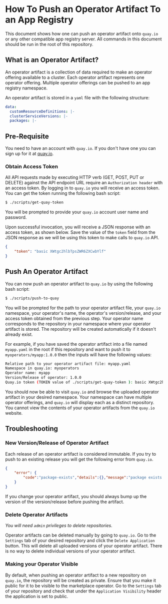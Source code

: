 # How To Push an Operator Artifact To an App Registry

This document shows how one can push an operator artifact onto `quay.io` or any other compatible app registry server. All commands in this document should be run in the root of this repository.

## What is an Operator Artifact?

An operator artifact is a collection of data required to make an operator offering available to a cluster. Each operator artifact represents one operator offering. Multiple operator offerings can be pushed to an app registry namespace.

An operator artifact is stored in a `yaml` file with the following structure:

```yaml
data:
  customResourceDefinitions: |-
  clusterServiceVersions: |-
  packages: |-
```

## Pre-Requisite

You need to have an account with `quay.io`. If you don't have one you can sign up for it at [quay.io](https://quay.io).

### Obtain Access Token

All API requests made by executing HTTP verb (GET, POST, PUT or DELETE) against the API endpoint URL require an `Authorization header` with an access token. By logging in to `quay.io` you will receive an access token. You can get the token running the following bash script:

```bash
$ ./scripts/get-quay-token
```

You will be prompted to provide your `quay.io` account user name and password.

Upon successful invocation, you will receive a JSON response with an access token, as shown below. Save the value of the `token` field from the JSON response as we will be using this token to make calls to `quay.io` API.

```json
{
    "token": "basic XWtgc2hlbTpsZWR6ZXCwbYlf"
}
```

## Push An Operator Artifact

You can now push an operator artifact to `quay.io` by using the following bash script:

```bash
$ ./scripts/push-to-quay
```

You will be prompted for the path to your operator artifact file, your `quay.io` namespace, your operator's name, the operator's version/release, and your access token obtained from the previous step. Your operator name corresponds to the repository in your namespace where your operator artifact is stored. The repository will be created automatically if it doesn't already exist.

For example, if you have saved the operator artifact into a file named `myapp.yaml` in the root if this repository and want to push it to `myoperators/myapp:1.0.0` then the inputs will have the following values:

```bash
Relative path to your operator artifact file: myapp.yaml
Namespace in quay.io: myoperators
Operator name: myapp
Version/Release of operator: 1.0.0
Quay.io token (TOKEN value of ./scripts/get-quay-token ): basic XWtgc2hlbTpsZWR6ZXCwbYlf
```

You should now be able to visit `quay.io` and browse the uploaded operator artifact in your desired namespace. Your namespace can have multiple operator offerings, and `quay.io` will display each as a distinct repository. You cannot view the contents of your operator artifacts from the `quay.io` website.

## Troubleshooting

### New Version/Release of Operator Artifact

Each release of an operator artifact is considered immutable. If you try to push to an existing release you will get the following error from `quay.io`.

```json
{
    "error": {
        "code":"package-exists","details":{},"message":"package exists already"
    }
}
```

If you change your operator artifact, you should always bump up the version of the version/release before pushing the artifact.

### Delete Operator Artifacts

*You will need `admin` privileges to delete repositories.*

Operator artifacts can be deleted manually by going to `quay.io`. Go to the `Settings` tab of your desired repository and click the `Delete Application` button. This will delete all uploaded versions of your operator artifact. There is no way to delete individual versions of your operator artifact.

### Making your Operator Visible

By default, when pushing an operator artifact to a new repository on `quay.io`, the repository will be created as private. Ensure that you make it public for it to be visible to the marketplace operator. Go to the `Settings` tab of your repository and check that under the `Application Visibility` header the application is set to public.
